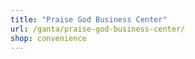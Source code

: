 ```yaml
---
title: "Praise God Business Center"
url: /ganta/praise-god-business-center/
shop: convenience
---
```

